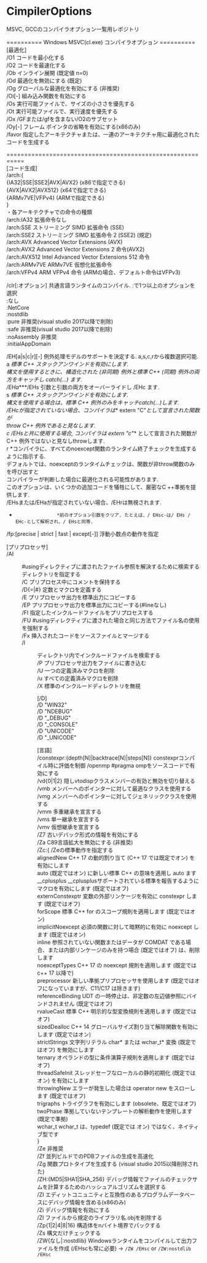 # CimpilerOptions
MSVC, GCCのコンパイラオプション一覧用レポジトリ

========== Windows MSVC(cl.exe) コンパイラオプション ==========  
[最適化]  
/O1               コードを最小化する  
/O2               コードを最速化する  
/Ob<n>            インライン展開 (既定値 n=0)  
/Od               最適化を無効にする (既定)  
/Og               グローバルな最適化を有効にする (非推奨)  
/Oi[-]            組み込み関数を有効にする  
/Os               実行可能ファイルで、サイズの小ささを優先する  
/Ot               実行可能ファイルで、実行速度を優先する  
/Ox               /GFまたは/gfを含まない/O2のサブセット  
/Oy[-]            フレーム ポインタの省略を有効にする(x86のみ)  
/favor            指定したアーキテクチャまたは、一連のアーキテクチャ用に最適化されたコードを生成する  
  
===========================================================  
[コード生成]  
/arch:{  
  {IA32|SSE|SSE2|AVX|AVX2} (x86で指定できる)  
  {AVX|AVX2|AVX512}        (x64で指定できる)  
  {ARMv7VE|VFPv4}          (ARMで指定できる)  
}  
・各アーキテクチャでの命令の種類  
/arch:IA32	        拡張命令なし  
/arch:SSE	        ストリーミング SIMD 拡張命令 (SSE)  
/arch:SSE2	        ストリーミング SIMD 拡張命令 2 (SSE2) (規定)  
/arch:AVX	        Advanced Vector Extensions (AVX)  
/arch:AVX2	        Advanced Vector Extensions 2 命令(AVX2)  
/arch:AVX512            Intel Advanced Vector Extensions 512 命令  
/arch:ARMv7VE           ARMv7VE 仮想化拡張命令  
/arch:VFPv4             ARM VFPv4 命令 (ARMの場合、デフォルト命令はVFPv3)  
  
/clr[:オプション]         共通言語ランタイムのコンパイル. :で1つ以上のオプションを選択  
  :なし  
  :NetCore  
  :nostdlib  
  :pure                 非推奨(visual studio 2017以降で削除)  
  :safe                 非推奨(visual studio 2017以降で削除)  
  :noAssembly           非推奨  
  :initialAppDomain  
  
/EH[a|s|c|r][-]        例外処理モデルのサポートを決定する. a,s,c,rから複数選択可能.  
  a                    *標準 C++ スタックアンワインドを有効にします.  
                        構文を使用するときに、構造化された (非同期) 例外と標準 C++ (同期) 例外の両方をキャッチし catch(...) ます.  
                        /EHa****/EHs 引数と引数の両方をオーバーライドし /EHc ます.  
  s                    *標準 C++ スタックアンワインドを有効にします.  
                        構文を使用する場合は、標準 C++ 例外のみをキャッチcatch(...)します.  
                        /EHcが指定されていない場合、コンパイラは** extern "C"**として宣言された関数が  
                        throw C++ 例外であると見なします.  
  c                    */EHsと共に使用する場合, コンパイラは** extern "c"** として宣言された関数が   
                        C++ 例外ではないと見なしthrowします.  
  r                    *コンパイラに、すべてのnoexcept関数のランタイム終了チェックを生成するように指示する.  
                        デフォルトでは、noexceptのランタイムチェックは、関数が非throw関数のみを呼び出すと  
                        コンパイラーが判断した場合に最適化される可能性があります.  
                        このオプションは、いくつかの追加コードを犠牲にして、厳密なC ++準拠を提供します.  
                        /EHsまたは/EHaが指定されていない場合、/EHrは無視されます.  
  -                    *前のオプション引数をクリア. たとえば、/ EHsc-は/ EHs / EHc-として解釈され、/ EHsと同等.  
  
/fp:[precise | strict | fast | except[-]]     浮動小数点の動作を指定  

  
[プリプロセッサ]  
/AI<dir>              #usingディレクティブに渡されたファイル参照を解決するために検索するディレクトリを指定する  
/C                    プリプロセス中にコメントを保持する  
/D<name>{=|#}<text>   定数とマクロを定義する  
/E                    プリプロセッサ出力を標準出力にコピーする  
/EP                   プリプロセッサ出力を標準出力にコピーする(#lineなし)  
/FI<file>             指定したインクルードファイルをプリプロセスする  
/FU<file>             #usingディレクティブに渡された場合と同じ方法でファイル名の使用を強制する  
/Fx                   挿入されたコードをソースファイルとマージする  
/I<dir>               ディレクトリ内でインクルードファイルを検索する  
/P                    プリプロセッサ出力をファイルに書き込む  
/U<name>              一つの定義済みマクロを削除  
/u                    すべての定義済みマクロを削除  
/X                    標準のインクルードディレクトリを無視  
  
[/D]  
/D "WIN32"  
/D "NDEBUG"  
/D "_DEBUG"  
/D "_CONSOLE"  
/D "UNICODE"  
/D "_UNICODE"  
  
[言語]  
/constexpr:{depth[N]|backtrace[N]|steps[N]}        constexprコンパイル時に評価を制御
/openmp           #pragma ompをソースコードで有効にする  
/vd{0|1|2}        隠しvtodispクラスメンバーの有効と無効を切り替える  
/vmb              メンバーへのポインターに対して最適なクラスを使用する  
/vmg              メンバーへのポインターに対してジェネリッククラスを使用する  
/vmm              多重継承を宣言する  
/vms              単一継承を宣言する  
/vmv              仮想継承を宣言する  
/Z7               古いデバック形式の情報を有効にする  
/Za               C89言語拡大を無効にする (非推奨)  
/Zc:{             /Zeの標準動作を指定する  
  alignedNew        C++ 17 の動的割り当て (C++ 17 では既定でオン) を有効にします  
  auto              (既定ではオン) に新しい標準 C++ の意味を適用し auto ます  
  __cplusplus       __cplusplusサポートされている標準を報告するようにマクロを有効にします (既定ではオフ)  
  externConstexptr  変数の外部リンケージを有効に constexpr します (既定ではオフ)  
  forScope          標準 C++ for のスコープ規則を適用します (既定ではオン)  
  implicitNoexcept  必須の関数に対して暗黙的に有効に noexcept します (既定ではオン)  
  inline            参照されていない関数またはデータが COMDAT である場合、または内部リンケージのみを持つ場合 (既定ではオフ) は、削除します  
  noexceptTypes     C++ 17 の noexcept 規則を適用します (既定では c++ 17 以降で)  
  preprocessor      新しい準拠プリプロセッサを使用します (既定ではオフになっていますが、C11/C17 は除きます)  
  referenceBinding  UDT の一時停止は、非定数の左辺値参照にバインドされません (既定ではオフ)  
  rvalueCast        標準 C++ 明示的な型変換規則を適用します (既定ではオフ)  
  sizedDealloc      C++ 14 グローバルサイズ割り当て解除関数を有効にします (既定ではオン)  
  strictStrings     文字列リテラル char* または wchar_t* 変換 (既定ではオフ) を無効にします  
  ternary           オペランドの型に条件演算子規則を適用します (既定ではオフ)  
  threadSafeInit    スレッドセーフなローカルの静的初期化 (既定ではオン) を有効にします  
  throwingNew       エラーが発生した場合は operator new をスローします (既定ではオフ)  
  trigraphs         トライグラフを有効にします (obsolete、既定ではオフ)  
  twoPhase          準拠していないテンプレートの解析動作を使用します (既定で準拠)  
  wchar_t           wchar_t は、typedef (既定では オン) ではなく、ネイティブ型です  
}  
/Ze               非推奨  
/Zf               並列ビルドでのPDBファイルの生成を高速化  
/Zg               関数プロトタイプを生成する (visual studio 2015以降削除された)  
/ZH:{MD5|SHA1|SHA_256}    デバッグ情報でファイルのチェックサムを計算するためのハッシュアルゴリズムを選択する  
/ZI               エディットコニュニティと互換性のあるプログラムデータベースにデバッグ情報を含める(x86のみ)  
/Zi               デバッグ情報を有効にする  
/Zl               ファイルから規定のライブラリ名.objを削除する  
/Zp{1|2|4|8|16}   構造体をnバイト境界でパックする  
/Zs               構文だけチェックする  
/ZW{なし|:nostdlib}   Windowsランタイムをコンパイルして出力ファイルを作成 (/EHscも常に必要) -> `/ZW /EHsc` or `/ZW:nostdlib /EHsc`  
  

